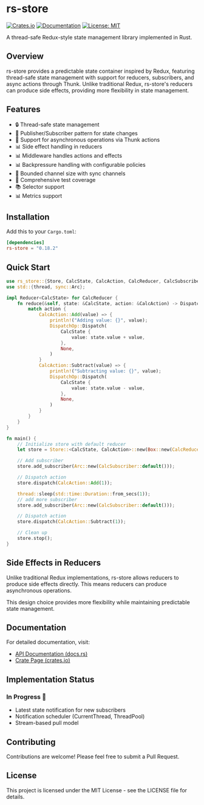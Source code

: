 # rs-store

[![Crates.io](https://img.shields.io/crates/v/rs-store.svg)](https://crates.io/crates/rs-store)
[![Documentation](https://docs.rs/rs-store/badge.svg)](https://docs.rs/rs-store)
[![License: MIT](https://img.shields.io/badge/License-MIT-yellow.svg)](https://opensource.org/licenses/MIT)

A thread-safe Redux-style state management library implemented in Rust.

## Overview

rs-store provides a predictable state container inspired by Redux, featuring thread-safe state management with support for reducers, subscribers, and async actions through Thunk. Unlike traditional Redux, rs-store's reducers can produce side effects, providing more flexibility in state management.

## Features

- 🔒 Thread-safe state management
- 📢 Publisher/Subscriber pattern for state changes
- 🔄 Support for asynchronous operations via Thunk actions
- 📊 Side effect handling in reducers
- 📊 Middleware handles actions and effects
- 📊 Backpressure handling with configurable policies
- 🎯 Bounded channel size with sync channels
- 🧪 Comprehensive test coverage
- 📚 Selector support
- 📊 Metrics support

## Installation

Add this to your `Cargo.toml`:

```toml
[dependencies]
rs-store = "0.18.2"
```

## Quick Start

```rust
use rs_store::{Store, CalcState, CalcAction, CalcReducer, CalcSubscriber};
use std::{thread, sync::Arc};

impl Reducer<CalcState> for CalcReducer {
    fn reduce(&self, state: &CalcState, action: &CalcAction) -> DispatchOp<CalcState, CalcAction> {
        match action {
            CalcAction::Add(value) => {
                println!("Adding value: {}", value);
                DispatchOp::Dispatch(
                    CalcState {
                        value: state.value + value,
                    },
                    None,
                )
            }
            CalcAction::Subtract(value) => {
                println!("Subtracting value: {}", value);
                DispatchOp::Dispatch(
                    CalcState {
                        value: state.value - value,
                    },
                    None,
                )
            }
        }
    }
}

fn main() {
    // Initialize store with default reducer
    let store = Store::<CalcState, CalcAction>::new(Box::new(CalcReducer::default()));

    // Add subscriber
    store.add_subscriber(Arc::new(CalcSubscriber::default()));

    // Dispatch action
    store.dispatch(CalcAction::Add(1));

    thread::sleep(std::time::Duration::from_secs(1));
    // add more subscriber
    store.add_subscriber(Arc::new(CalcSubscriber::default()));

    // Dispatch action
    store.dispatch(CalcAction::Subtract(1));

    // Clean up
    store.stop();
}
```

## Side Effects in Reducers

Unlike traditional Redux implementations, rs-store allows reducers to produce side effects directly. This means reducers can produce asynchronous operations.

This design choice provides more flexibility while maintaining predictable state management.

## Documentation

For detailed documentation, visit:

- [API Documentation (docs.rs)](https://docs.rs/rs-store/0.18.2/rs_store/)
- [Crate Page (crates.io)](https://crates.io/crates/rs-store)

## Implementation Status

### In Progress 🚧
- Latest state notification for new subscribers
- Notification scheduler (CurrentThread, ThreadPool)
- Stream-based pull model

## Contributing

Contributions are welcome! Please feel free to submit a Pull Request.

## License

This project is licensed under the MIT License - see the LICENSE file for details.

